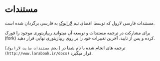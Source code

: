 # مستندات
مستندات فارسی لارول که توسط اعضای تیم [لارابوک](http://www.larabook.ir) به فارسی برگردان شده است.

برای مشارکت در ترجمه مستندات و توسعه آن میتوانید ریپازیتوری موجود را فورک (fork) کرده و پس از تایید، آخرین تغییرات خود را بر روی ریپازیتوری نهایی قرار دهید.

ترجمه های انجام شده با نام شما در `[بخش مستندات سایت لارابوک](http://www.larabook.ir/docs)` قرار میگیرد.
